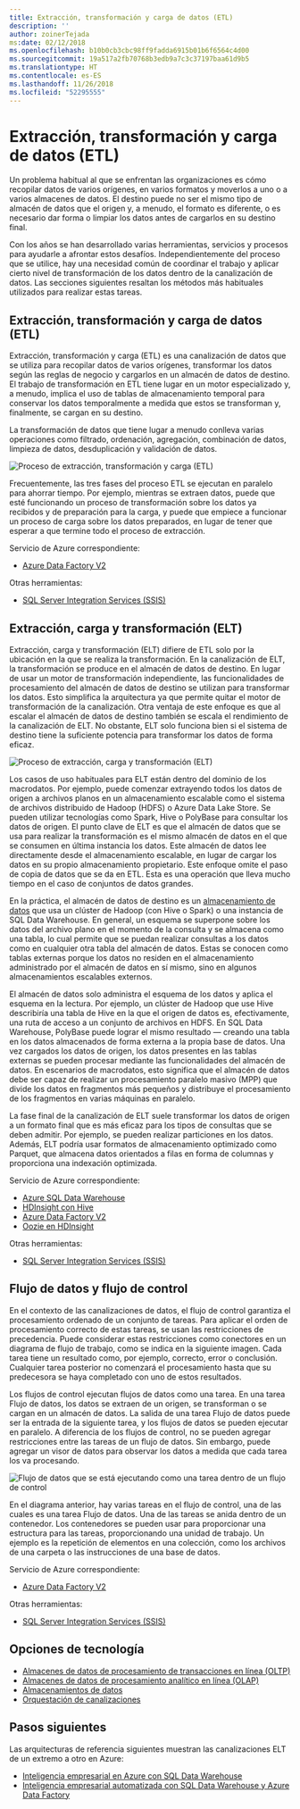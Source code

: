 ```yaml
---
title: Extracción, transformación y carga de datos (ETL)
description: ''
author: zoinerTejada
ms:date: 02/12/2018
ms.openlocfilehash: b10b0cb3cbc98ff9fadda6915b01b6f6564c4d00
ms.sourcegitcommit: 19a517a2fb70768b3edb9a7c3c37197baa61d9b5
ms.translationtype: HT
ms.contentlocale: es-ES
ms.lasthandoff: 11/26/2018
ms.locfileid: "52295555"
---
```

# <a name="extract-transform-and-load-etl"></a>Extracción, transformación y carga de datos (ETL)

Un problema habitual al que se enfrentan las organizaciones es cómo recopilar datos de varios orígenes, en varios formatos y moverlos a uno o a varios almacenes de datos. El destino puede no ser el mismo tipo de almacén de datos que el origen y, a menudo, el formato es diferente, o es necesario dar forma o limpiar los datos antes de cargarlos en su destino final.

Con los años se han desarrollado varias herramientas, servicios y procesos para ayudarle a afrontar estos desafíos. Independientemente del proceso que se utilice, hay una necesidad común de coordinar el trabajo y aplicar cierto nivel de transformación de los datos dentro de la canalización de datos. Las secciones siguientes resaltan los métodos más habituales utilizados para realizar estas tareas.

## <a name="extract-transform-and-load-etl"></a>Extracción, transformación y carga de datos (ETL)

Extracción, transformación y carga (ETL) es una canalización de datos que se utiliza para recopilar datos de varios orígenes, transformar los datos según las reglas de negocio y cargarlos en un almacén de datos de destino. El trabajo de transformación en ETL tiene lugar en un motor especializado y, a menudo, implica el uso de tablas de almacenamiento temporal para conservar los datos temporalmente a medida que estos se transforman y, finalmente, se cargan en su destino.

La transformación de datos que tiene lugar a menudo conlleva varias operaciones como filtrado, ordenación, agregación, combinación de datos, limpieza de datos, desduplicación y validación de datos.

![Proceso de extracción, transformación y carga (ETL)](../images/etl.png)

Frecuentemente, las tres fases del proceso ETL se ejecutan en paralelo para ahorrar tiempo. Por ejemplo, mientras se extraen datos, puede que esté funcionando un proceso de transformación sobre los datos ya recibidos y de preparación para la carga, y puede que empiece a funcionar un proceso de carga sobre los datos preparados, en lugar de tener que esperar a que termine todo el proceso de extracción.

Servicio de Azure correspondiente:
- [Azure Data Factory V2](https://azure.microsoft.com/services/data-factory/)

Otras herramientas:
- [SQL Server Integration Services (SSIS)](/sql/integration-services/sql-server-integration-services)

## <a name="extract-load-and-transform-elt"></a>Extracción, carga y transformación (ELT)

Extracción, carga y transformación (ELT) difiere de ETL solo por la ubicación en la que se realiza la transformación. En la canalización de ELT, la transformación se produce en el almacén de datos de destino. En lugar de usar un motor de transformación independiente, las funcionalidades de procesamiento del almacén de datos de destino se utilizan para transformar los datos. Esto simplifica la arquitectura ya que permite quitar el motor de transformación de la canalización. Otra ventaja de este enfoque es que al escalar el almacén de datos de destino también se escala el rendimiento de la canalización de ELT. No obstante, ELT solo funciona bien si el sistema de destino tiene la suficiente potencia para transformar los datos de forma eficaz.

![Proceso de extracción, carga y transformación (ELT)](../images/elt.png)

Los casos de uso habituales para ELT están dentro del dominio de los macrodatos. Por ejemplo, puede comenzar extrayendo todos los datos de origen a archivos planos en un almacenamiento escalable como el sistema de archivos distribuido de Hadoop (HDFS) o Azure Data Lake Store. Se pueden utilizar tecnologías como Spark, Hive o PolyBase para consultar los datos de origen. El punto clave de ELT es que el almacén de datos que se usa para realizar la transformación es el mismo almacén de datos en el que se consumen en última instancia los datos. Este almacén de datos lee directamente desde el almacenamiento escalable, en lugar de cargar los datos en su propio almacenamiento propietario. Este enfoque omite el paso de copia de datos que se da en ETL. Esta es una operación que lleva mucho tiempo en el caso de conjuntos de datos grandes.

En la práctica, el almacén de datos de destino es un [almacenamiento de datos](./data-warehousing.md) que usa un clúster de Hadoop (con Hive o Spark) o una instancia de SQL Data Warehouse. En general, un esquema se superpone sobre los datos del archivo plano en el momento de la consulta y se almacena como una tabla, lo cual permite que se puedan realizar consultas a los datos como en cualquier otra tabla del almacén de datos. Estas se conocen como tablas externas porque los datos no residen en el almacenamiento administrado por el almacén de datos en sí mismo, sino en algunos almacenamientos escalables externos. 

El almacén de datos solo administra el esquema de los datos y aplica el esquema en la lectura. Por ejemplo, un clúster de Hadoop que use Hive describiría una tabla de Hive en la que el origen de datos es, efectivamente, una ruta de acceso a un conjunto de archivos en HDFS. En SQL Data Warehouse, PolyBase puede lograr el mismo resultado &mdash; creando una tabla en los datos almacenados de forma externa a la propia base de datos. Una vez cargados los datos de origen, los datos presentes en las tablas externas se pueden procesar mediante las funcionalidades del almacén de datos. En escenarios de macrodatos, esto significa que el almacén de datos debe ser capaz de realizar un procesamiento paralelo masivo (MPP) que divide los datos en fragmentos más pequeños y distribuye el procesamiento de los fragmentos en varias máquinas en paralelo.

La fase final de la canalización de ELT suele transformar los datos de origen a un formato final que es más eficaz para los tipos de consultas que se deben admitir. Por ejemplo, se pueden realizar particiones en los datos. Además, ELT podría usar formatos de almacenamiento optimizado como Parquet, que almacena datos orientados a filas en forma de columnas y proporciona una indexación optimizada. 

Servicio de Azure correspondiente:

- [Azure SQL Data Warehouse](/azure/sql-data-warehouse/sql-data-warehouse-overview-what-is)
- [HDInsight con Hive](/azure/hdinsight/hadoop/hdinsight-use-hive)
- [Azure Data Factory V2](https://azure.microsoft.com/services/data-factory/)
- [Oozie en HDInsight](/azure/hdinsight/hdinsight-use-oozie-linux-mac)

Otras herramientas:

- [SQL Server Integration Services (SSIS)](/sql/integration-services/sql-server-integration-services)

## <a name="data-flow-and-control-flow"></a>Flujo de datos y flujo de control

En el contexto de las canalizaciones de datos, el flujo de control garantiza el procesamiento ordenado de un conjunto de tareas. Para aplicar el orden de procesamiento correcto de estas tareas, se usan las restricciones de precedencia. Puede considerar estas restricciones como conectores en un diagrama de flujo de trabajo, como se indica en la siguiente imagen. Cada tarea tiene un resultado como, por ejemplo, correcto, error o conclusión. Cualquier tarea posterior no comenzará el procesamiento hasta que su predecesora se haya completado con uno de estos resultados.

Los flujos de control ejecutan flujos de datos como una tarea. En una tarea Flujo de datos, los datos se extraen de un origen, se transforman o se cargan en un almacén de datos. La salida de una tarea Flujo de datos puede ser la entrada de la siguiente tarea, y los flujos de datos se pueden ejecutar en paralelo. A diferencia de los flujos de control, no se pueden agregar restricciones entre las tareas de un flujo de datos. Sin embargo, puede agregar un visor de datos para observar los datos a medida que cada tarea los va procesando.

![Flujo de datos que se está ejecutando como una tarea dentro de un flujo de control](../images/control-flow-data-flow.png)

En el diagrama anterior, hay varias tareas en el flujo de control, una de las cuales es una tarea Flujo de datos. Una de las tareas se anida dentro de un contenedor. Los contenedores se pueden usar para proporcionar una estructura para las tareas, proporcionando una unidad de trabajo. Un ejemplo es la repetición de elementos en una colección, como los archivos de una carpeta o las instrucciones de una base de datos.

Servicio de Azure correspondiente:
- [Azure Data Factory V2](https://azure.microsoft.com/services/data-factory/)

Otras herramientas:
- [SQL Server Integration Services (SSIS)](/sql/integration-services/sql-server-integration-services)

## <a name="technology-choices"></a>Opciones de tecnología

- [Almacenes de datos de procesamiento de transacciones en línea (OLTP)](./online-transaction-processing.md#oltp-in-azure)
- [Almacenes de datos de procesamiento analítico en línea (OLAP)](./online-analytical-processing.md#olap-in-azure)
- [Almacenamientos de datos](./data-warehousing.md)
- [Orquestación de canalizaciones](../technology-choices/pipeline-orchestration-data-movement.md)

## <a name="next-steps"></a>Pasos siguientes

Las arquitecturas de referencia siguientes muestran las canalizaciones ELT de un extremo a otro en Azure:

- [Inteligencia empresarial en Azure con SQL Data Warehouse](../../reference-architectures/data/enterprise-bi-sqldw.md)
- [Inteligencia empresarial automatizada con SQL Data Warehouse y Azure Data Factory](../../reference-architectures/data/enterprise-bi-adf.md)